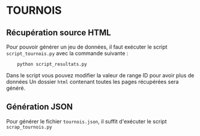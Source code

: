 # TOURNOIS

## Récupération source HTML
Pour pouvoir générer un jeu de données, il faut exécuter le script `script_tournois.py` avec la
commande suivante :
```
    python script_resultats.py
```
Dans le script vous pouvez modifier la valeur de range ID pour avoir plus de données
Un dossier `html` contenant toutes les pages récupérées sera généré.


## Génération JSON

Pour générer le fichier `tournois.json`, il suffit d'exécuter le script `scrap_tournois.py`

